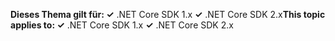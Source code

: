 <span data-ttu-id="30f50-101">**Dieses Thema gilt für: ✓** .NET Core SDK 1.x **✓** .NET Core SDK 2.x</span><span class="sxs-lookup"><span data-stu-id="30f50-101">**This topic applies to: ✓** .NET Core SDK 1.x **✓** .NET Core SDK 2.x</span></span>
